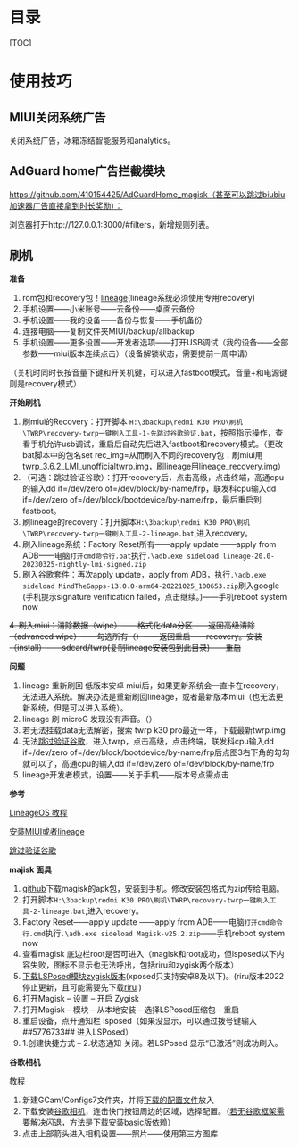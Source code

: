 # 目录
[TOC]

# 使用技巧

## MIUI关闭系统广告

关闭系统广告，冰箱冻结智能服务和analytics。

## AdGuard home广告拦截模块

https://github.com/410154425/AdGuardHome_magisk（甚至可以跳过biubiu加速器广告直接拿到时长奖励）：

浏览器打开http://127.0.0.1:3000/#filters，新增规则列表。



## 刷机

**准备**

1. rom包和recovery包！[lineage](https://download.lineageos.org/devices/lmi/builds)(lineage系统必须使用专用recovery)
2. 手机设置——小米账号——云备份——桌面云备份
3. 手机设置——我的设备——备份与恢复——手机备份
4. 连接电脑——复制文件夹MIUI/backup/allbackup
5.  手机设置——更多设置——开发者选项——打开USB调试（我的设备——全部参数——miui版本连续点击）（设备解锁状态，需要提前一周申请）

（关机时同时长按音量下键和开关机键，可以进入fastboot模式，音量+和电源键则是recovery模式）

**开始刷机**

1. 刷miui的Recovery：打开脚本 `H:\3backup\redmi K30 PRO\刷机\TWRP\recovery-twrp一键刷入工具-1-先跳过谷歌验证.bat`，按照指示操作，查看手机允许usb调试，重启后自动先后进入fastboot和recovery模式。（更改bat脚本中的包名set rec_img=从而刷入不同的recovery包：刷miui用twrp_3.6.2_LMI_unofficialtwrp.img，刷lineage用lineage_recovery.img）
2. （可选：跳过验证谷歌）：打开recovery后，点击高级，点击终端，高通cpu的输入dd if=/dev/zero of=/dev/block/by-name/frp，联发科cpu输入dd if=/dev/zero of=/dev/block/bootdevice/by-name/frp，最后重启到fastboot。
4. 刷lineage的recovery：打开脚本`H:\3backup\redmi K30 PRO\刷机\TWRP\recovery-twrp一键刷入工具-2-lineage.bat`,进入recovery。
5. 刷入lineage系统：Factory Reset所有——apply update ——apply from ADB——电脑`打开cmd命令行.bat`执行`.\adb.exe sideload lineage-20.0-20230325-nightly-lmi-signed.zip`
6. 刷入谷歌套件：再次apply update，apply from ADB，执行`.\adb.exe sideload MindTheGapps-13.0.0-arm64-20221025_100653.zip`刷入google
(手机提示signature verification failed，点击继续。)——手机reboot system now

~~4. 刷入miui：清除数据（wipe）——格式化data分区——返回高级清除（advanced wipe）——勾选所有（）——返回重启——recovery。安装（install）——sdcard/twrp(复制lineage安装包到此目录)——重启~~

**问题**

1. lineage 重新刷回 低版本安卓 miui后，如果更新系统会一直卡在recovery，无法进入系统。解决办法是重新刷回lineage，或者最新版本miui（也无法更新系统，但是可以进入系统）。
1. lineage 刷 microG 发现没有声音。（）
2. 若无法挂载data无法解密，搜索 twrp k30 pro最近一年，下载最新twrp.img
3. 无法[跳过验证谷歌](https://www.hztdst.com/2985.html)，进入twrp，点击高级，点击终端，联发科cpu输入dd if=/dev/zero of=/dev/block/bootdevice/by-name/frp后点图3右下角的勾勾就可以了，高通cpu的输入dd if=/dev/zero of=/dev/block/by-name/frp
4. lineage开发者模式，设置——关于手机——版本号点需点击

**参考**

[LineageOS 教程](https://wiki.lineageos.org/devices/lmi/install)

[安装MIUI或者lineage](https://www.cnblogs.com/ls1519/p/16088770.html)

[跳过验证谷歌](https://www.hztdst.com/2985.html)

**majisk 面具**
1. [github](https://github.com/topjohnwu/Magisk/releases)下载magisk的apk包，安装到手机。修改安装包格式为zip传给电脑。
2. 打开脚本`H:\3backup\redmi K30 PRO\刷机\TWRP\recovery-twrp一键刷入工具-2-lineage.bat`,进入recovery。
3.  Factory Reset——apply update ——apply from ADB——电脑`打开cmd命令行.cmd`执行`.\adb.exe sideload Magisk-v25.2.zip`——手机reboot system now
4. 查看magisk 底边栏root是否可进入（magisk和root成功，但lsposed以下内容失败，图标不显示也无法呼出，包括riru和zygisk两个版本）
5. [下载LSPosed模块zygisk版本](https://hub.fgit.gq/LSPosed/LSPosed/releases)(xposed只支持安卓8及以下)。(riru版本2022停止更新，且可能需要先下载[riru](https://github.com/RikkaApps/Riru/releases) )
6. 打开Magisk – 设置 – 开启 Zygisk
7. 打开Magisk – 模块 – 从本地安装 - 选择LSPosed压缩包 - 重启
8. 重启设备，点开通知栏 lsposed（如果没显示，可以通过拨号键输入 *#*#5776733#*#* 进入LSPosed）
9. 1.创建快捷方式 – 2.状态通知 关闭。若LSPosed 显示“已激活”则成功刷入。

**谷歌相机**

[教程](https://zhuanlan.zhihu.com/p/538817403?utm_id=0)

1. 新建GCam/Configs7文件夹，并将[下载的配置文件](https://www.celsoazevedo.com/files/android/p/f/2021/11/pocof2pro-urnyx05-v2.xml)放入
2. 下载安装[谷歌相机](https://1-dontsharethislink.celsoazevedo.com/file/filesc/GCam_7.3.018_Urnyx05-v2.6.apk)，连击快门按钮周边的区域，选择配置。（[若无谷歌框架需要解决闪退](https://blog.csdn.net/ONE_SIX_MIX/article/details/123444620)，方法是下载安装[basic版依赖](https://github.com/lukaspieper/Gcam-Services-Provider/releases)）
3. 点击上部箭头进入相机设置——照片——使用第三方图库



